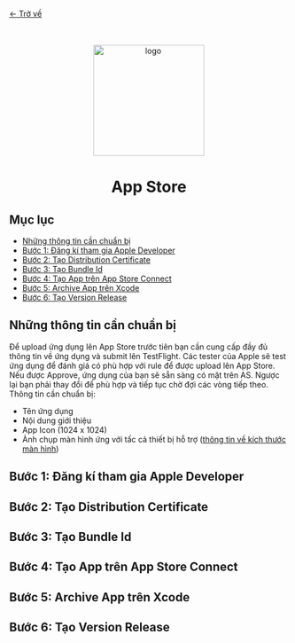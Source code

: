 [<- Trở về](../README.md)
<div align="center">
  <br/>
  <br/>
  <img alt="logo" height="200" src="https://upload.wikimedia.org/wikipedia/commons/2/27/App_Store_macOS.png"/>
  <h1>App Store</h1> 
</div>


## Mục lục
- [Những thông tin cần chuẩn bị](#những-thông-tin-cần-chuẩn-bị)
- [Bước 1: Đăng kí tham gia Apple Developer](#bước-1-đăng-kí-tham-gia-apple-developer)
- [Bước 2: Tạo Distribution Certificate](#bước-2-tạo-distribution-certificate)
- [Bước 3: Tạo Bundle Id](#bước-3-tạo-bundle-id)
- [Bước 4: Tạo App trên App Store Connect](#bước-4-tạo-app-trên-app-store-connect)
- [Bước 5: Archive App trên Xcode](#bước-5-archive-app-trên-xcode)
- [Bước 6: Tạo Version Release](#bước-6-tạo-version-release)

## Những thông tin cần chuẩn bị

Để upload ứng dụng lên App Store trước tiên bạn cần cung cấp đầy đủ thông tin về ứng dụng và submit
lên TestFlight. Các tester của Apple sẽ test ứng dụng để đánh giá có phù hợp với rule để được upload
lên App Store. Nếu được Approve, ứng dụng của bạn sẽ sẵn sàng có mặt trên AS. Ngược lại bạn phải
thay đổi để phù hợp và tiếp tục chờ đợi các vòng tiếp theo. Thông tin cần chuẩn bị:

* Tên ứng dụng
* Nội dung giới thiệu
* App Icon (1024 x 1024)
* Ảnh chụp màn hình ứng với tấc cả thiết bị hỗ
  trợ ([thông tin về kích thước màn hình](https://help.apple.com/app-store-connect/#/devd274dd925))

## Bước 1: Đăng kí tham gia Apple Developer

## Bước 2: Tạo Distribution Certificate

## Bước 3: Tạo Bundle Id

## Bước 4: Tạo App trên App Store Connect

## Bước 5: Archive App trên Xcode

## Bước 6: Tạo Version Release